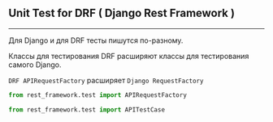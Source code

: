 Unit Test for DRF ( Django Rest Framework )
---
---
Для Django и для DRF тесты пишутся по-разному.

Классы для тестирования DRF расширяют классы для тестирования
самого Django.

`DRF APIRequestFactory` расширяет `Django RequestFactory`  
```python
from rest_framework.test import APIRequestFactory
```


```python
from rest_framework.test import APITestCase
```


